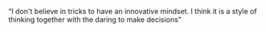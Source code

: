 “I don't believe in tricks to have an innovative mindset. I think it is a style of thinking together with the daring to make decisions"
